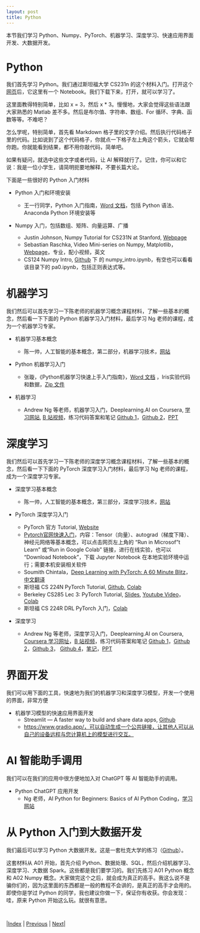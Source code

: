 ```yaml
---
layout: post
title: Python
---
```


本节我们学习 Python、Numpy、PyTorch、机器学习、深度学习、快速应用界面开发、大数据开发。

# Python

我们首先学习 Python。我们通过斯坦福大学 CS231n 的这个材料入门。打开这个[网页](http://cs231n.github.io/python-numpy-tutorial/)后，它这里有一个 Notebook。我们下载下来，打开，就可以学习了。

这里面教得特别简单，比如 x = 3，然后 x * 3。慢慢地，大家会觉得这些语法跟大家熟悉的 Matlab 差不多。然后是布尔值、字符串、数组、For 循环、字典、函数等等。不难吧？

怎么学呢，特别简单，首先看 Markdown 格子里的文字介绍。然后执行代码格子里的代码。比如说到了这个代码格子，你就点一下格子左上角这个箭头，它就会帮你跑。你就能看到结果，都不用你敲代码，简单吧。

如果有疑问，就选中这些文字或者代码，让 AI 解释就行了。记住，你可以和它说：我是一位小学生，请简明扼要地解释，不要长篇大论。

下面是一些很好的 Python 入门材料

- Python 入门和环境安装
  - 王一行同学，Python 入门指南，[Word 文档](https://yishuai.github.io/bigalgo/exercise/python.docx)，包括 Python 语法、Anaconda Python 环境安装等

- Numpy 入门，包括数组、矩阵、向量运算、广播
    - Justin Johnson, Numpy Tutorial for CS231N at Stanford, [Webpage](http://cs231n.github.io/python-numpy-tutorial/)
    - Sebastian Raschka, Video Mini-series on Numpy, Matplotlib， [Webpage](https://sebastianraschka.com/blog/2020/numpy-intro.html)，专业，配小视频，英文
    - CS124 Numpy Intro, [Github](https://github.com/cs124/pa0-python-jupyter-tutorial) 下 的 numpy_intro.ipynb，有空也可以看看该目录下的 pa0.ipynb，包括正则表达式等。

# 机器学习

我们然后可以首先学习一下陈老师的机器学习概念课程材料，了解一些基本的概念，然后看一下下面的 Python 机器学习入门材料，最后学习 Ng 老师的课程，成为一个机器学习专家。

- 机器学习基本概念
  - 陈一帅，人工智能的基本概念，第二部分，机器学习技术，[网站](https://yishuai.github.io/book/ai/dl/)

- Python 机器学习入门
  - 张璇，《Python机器学习快速上手入门指南》，[Word 文档](https://yishuai.github.io/bigalgo/exercise/mllab.docx) ，Iris实验代码和数据，[Zip 文件](https://yishuai.github.io/bigalgo/exercise/iris.zip)

- 机器学习
  - Andrew Ng 等老师，机器学习入门，Deeplearning.AI on Coursera, [学习网站](https://www.coursera.org/specializations/machine-learning-introduction), [B 站视频](https://www.bilibili.com/video/BV1Bq421A74G)，练习代码答案和笔记 [Github 1](https://github.com/greyhatguy007/Machine-Learning-Specialization-Coursera)，[Github 2](https://github.com/shantanu1109/Coursera-DeepLearning.AI-Stanford-University-Machine-Learning-Specialization)，[PPT](https://www.deeplearning.ai/courses/machine-learning-specialization/#course-slides)

# 深度学习

我们然后可以首先学习一下陈老师的深度学习概念课程材料，了解一些基本的概念，然后看一下下面的 PyTorch 深度学习入门材料，最后学习 Ng 老师的课程，成为一个深度学习专家。

- 深度学习基本概念
  - 陈一帅，人工智能的基本概念，第三部分，深度学习技术，[网站](https://yishuai.github.io/book/ai/dl/)

- PyTorch 深度学习入门
  - PyTorch 官方 Tutorial, [Website](https://pytorch.org/tutorials/)
  - [Pytorch官网快速入门](https://pytorch.org/tutorials/beginner/basics/intro.html)，内容：Tensor（向量）、autograd（梯度下降）、神经元网络等基本概念，可以点击网页左上角的 “Run in Microsof”t Learn” 或“Run in Google Colab” 链接，进行在线实验，也可以 “Download Notebook”，下载 Jupyter Notebook 在本地实验环境中运行；需要本机安装相关软件
  - Soumith Chintala，[Deep Learning with PyTorch: A 60 Minute Blitz](https://pytorch.org/tutorials/beginner/deep_learning_60min_blitz.html)， [中文翻译](https://zhuanlan.zhihu.com/p/25572330) 
  - 斯坦福 CS 224N PyTorch Tutorial, [Github](https://github.com/SunnyHaze/CS224N/blob/main/CS224N%20PyTorch%20Tutorial.ipynb), [Colab](https://colab.research.google.com/drive/13HGy3-uIIy1KD_WFhG4nVrxJC-3nUUkP?usp=sharing)
  - Berkeley CS285 Lec 3: PyTorch Tutorial, [Slides](https://rail.eecs.berkeley.edu/deeprlcourse/), [Youtube Video](https://www.youtube.com/playlist?list=PL_iWQOsE6TfVYGEGiAOMaOzzv41Jfm_Ps)，[Colab](https://colab.research.google.com/drive/12nQiv6aZHXNuCfAAuTjJenDWKQbIt2Mz#scrollTo=U5rl_7Kx5vk8)
  - 斯坦福 CS 224R DRL PyTorch 入门，[Colab](https://colab.research.google.com/drive/1sYhpnlk8ynK4xSSqVmqlhQfPU8b84gHJ?usp=sharing)

- 深度学习
  - Andrew Ng 等老师，深度学习入门，Deeplearning.AI on Coursera, [Coursera 学习网址](https://www.coursera.org/specializations/deep-learning)，[B 站视频](https://www.bilibili.com/video/BV11H4y1F7uH)，练习代码答案和笔记 [Github 1](https://github.com/fengdu78/deeplearning_ai_books)，[Github 2](https://github.com/amanchadha/coursera-deep-learning-specialization)，[Github 3](https://github.com/TheKidPadra/DeepLearning.AI-Deep-Learning-Specialization)， [Github 4](https://abdur75648.github.io/Deep-Learning-Specialization-Coursera/)，[笔记](https://aaronnotes.com/deeplearning-notes/)，[PPT](https://www.deeplearning.ai/courses/deep-learning-specialization/#course-slides)

# 界面开发

我们可以用下面的工具，快速地为我们的机器学习和深度学习模型，开发一个使用的界面，非常方便

- 机器学习模型的快速应用界面开发
  - Streamlit — A faster way to build and share data apps, [Github](https://github.com/streamlit/streamlit) 
  - https://www.gradio.app/，可以自动生成一个公共链接，让其他人可以从自己的设备远程与您计算机上的模型进行交互。

# AI 智能助手调用

我们可以在我们的应用中很方便地加入对 ChatGPT 等 AI 智能助手的调用。

- Python ChatGPT 应用开发
  - Ng 老师，AI Python for Beginners: Basics of AI Python Coding，[学习网站](https://learn.deeplearning.ai/courses/ai-python-for-beginners/lesson/1/introduction)

# 从 Python 入门到大数据开发

我们最后可以学习 Python 大数据开发。这是一套杜克大学的练习（[Github](https://github.com/cliburn/bios-823-2021/tree/main/notebooks)）。

这套材料从 A01 开始，首先介绍 Python、数据处理、SQL，然后介绍机器学习、深度学习、大数据 Spark。这些都是我们要学习的。我们先练习 A01 Python 概念和 A02 Numpy 概念。大家做完这个之后，就会成为真正的高手。我这么说不是骗你们的，因为这里面的东西都是一般的教程不会讲的，是真正的高手才会用的。即使你是学过 Python 的同学，我也建议你做一下，保证你有收获。你会发现：哇，原来 Python 开始这么玩。就很有意思。

<br/>

|[Index](../) | [Previous](7-jupyter) | [Next](11-resume)|
